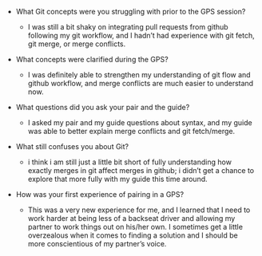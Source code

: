 * What Git concepts were you struggling with prior to the GPS session?

    * I was still a bit shaky on integrating pull requests from github following my git workflow, and I hadn’t had experience with git fetch, git merge, or merge conflicts. 

* What concepts were clarified during the GPS?

    * I was definitely able to strengthen my understanding of git flow and github workflow, and merge conflicts are much easier to understand now.

* What questions did you ask your pair and the guide?

    * I asked my pair and my guide questions about syntax, and my guide was able to better explain merge conflicts and git fetch/merge.

* What still confuses you about Git?

    * i think i am still just a little bit short of fully understanding how exactly merges in git affect merges in github; i didn’t get a chance to explore that more fully with my guide this time around.

* How was your first experience of pairing in a GPS?

    * This was a very new experience for me, and I learned that I need to work harder at being less of a backseat driver and allowing my partner to work things out on his/her own. I sometimes get a little overzealous when it comes to finding a solution and I should be more conscientious of my partner’s voice.